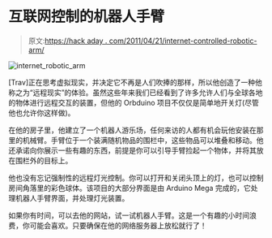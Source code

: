 # 互联网控制的机器人手臂

> 原文:[https://hack aday . com/2011/04/21/internet-controlled-robotic-arm/](https://hackaday.com/2011/04/21/internet-controlled-robotic-arm/)

![internet_robotic_arm](../Images/1f4d0ec21bc93bd93482ae8536eb542b.png "internet_robotic_arm")

[Trav]正在思考虚拟现实，并决定它不再是人们吹捧的那样，所以他创造了一种他称之为“远程现实”的体验。虽然这些年来我们已经看到了许多允许人们与全球各地的物体进行远程交互的装置，但他的 Orbduino 项目不仅仅是简单地开关灯(尽管他也允许你这样做)。

在他的房子里，他建立了一个机器人游乐场，任何来访的人都有机会玩他安装在那里的机械臂。手臂位于一个装满随机物品的围栏中，这些物品可以堆叠和移动。他还承诺向你展示一些有趣的东西，前提是你可以引导手臂捡起一个物体，并将其放在围栏外的目标上。

他也没有忘记强制性的远程灯光控制。你可以打开和关闭头顶上的灯，也可以控制房间角落里的彩色球体。该项目的大部分界面是由 Arduino Mega 完成的，它处理机器人手臂界面，并处理灯光装置。

如果你有时间，可以去他的网站，试一试机器人手臂。这是一个有趣的小时间浪费，你可能会喜欢。只要确保在他的网络服务器上放松就行了！